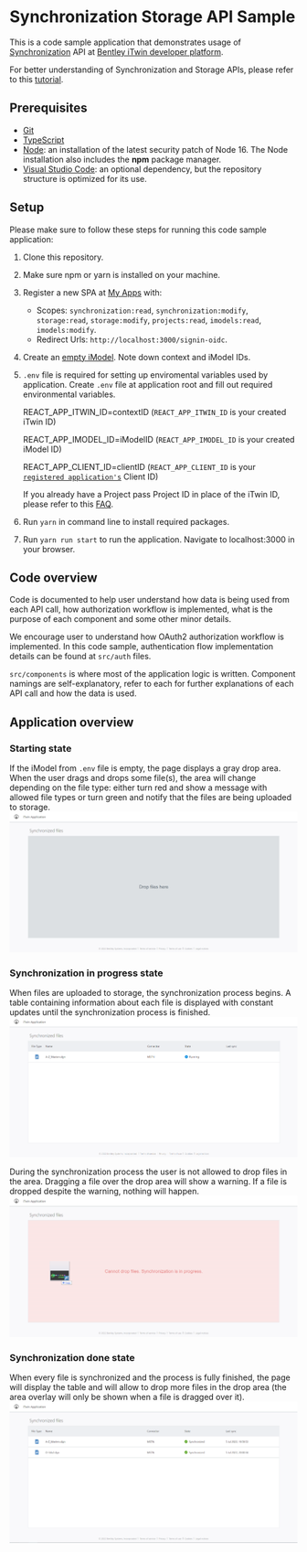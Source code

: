 # Synchronization Storage API Sample

This is a code sample application that demonstrates usage of [Synchronization](https://developer.bentley.com/api-groups/synchronization/) API at [Bentley iTwin developer platform](https://developer.bentley.com).

For better understanding of Synchronization and Storage APIs, please refer to this [tutorial](https://developer.bentley.com/tutorials/synchronization-storage-tutorial/).

## Prerequisites

- [Git](https://git-scm.com/)
- [TypeScript](https://www.typescriptlang.org/)
- [Node](https://nodejs.org/en/): an installation of the latest security patch of Node 16. The Node installation also includes the **npm** package manager.
- [Visual Studio Code](https://code.visualstudio.com/): an optional dependency, but the repository structure is optimized for its use.

## Setup

Please make sure to follow these steps for running this code sample application:

1.  Clone this repository.
1.  Make sure npm or yarn is installed on your machine.
1.  Register a new SPA at [My Apps](https://developer.bentley.com/my-apps/) with:

    - Scopes: `synchronization:read`, `synchronization:modify`, `storage:read`, `storage:modify`, `projects:read`, `imodels:read`, `imodels:modify`.
    - Redirect Urls: `http://localhost:3000/signin-oidc`.

1.  Create an [empty iModel](https://developer.bentley.com/my-imodels/). Note down context and iModel IDs.
1.  `.env` file is required for setting up enviromental variables used by application. Create `.env` file at application root and fill out required environmental variables.

    REACT_APP_ITWIN_ID=contextID (`REACT_APP_ITWIN_ID` is your created iTwin ID)

    REACT_APP_IMODEL_ID=iModelID (`REACT_APP_IMODEL_ID` is your created iModel ID)

    REACT_APP_CLIENT_ID=clientID (`REACT_APP_CLIENT_ID` is your [`registered application's`](https://developer.bentley.com/my-apps/) Client ID)

    If you already have a Project pass Project ID in place of the iTwin ID, please refer to this [FAQ](https://developer.bentley.com/apis/itwins/#faq).

1.  Run `yarn` in command line to install required packages.
1.  Run `yarn run start` to run the application. Navigate to localhost:3000 in your browser.

## Code overview

Code is documented to help user understand how data is being used from each API call, how authorization workflow is implemented, what is the purpose of each component and some other minor details.

We encourage user to understand how OAuth2 authorization workflow is implemented. In this code sample, authentication flow implementation details can be found at `src/auth` files.

`src/components` is where most of the application logic is written. Component namings are self-explanatory, refer to each for further explanations of each API call and how the data is used.

## Application overview

### Starting state

If the iModel from `.env` file is empty, the page displays a gray drop area. When the user drags and drops some file(s), the area will change depending on the file type: either turn red and show a message with allowed file types or turn green and notify that the files are being uploaded to storage.
![Starting state](img/Starting_state.png)

### Synchronization in progress state

When files are uploaded to storage, the synchronization process begins. A table containing information about each file is displayed with constant updates until the synchronization process is finished.
![Synchronization in progress state](img/Sync_in_progress_state.png)

During the synchronization process the user is not allowed to drop files in the area. Dragging a file over the drop area will show a warning. If a file is dropped despite the warning, nothing will happen.
![Synchronization warning state](img/Sync_warning_state.png)

### Synchronization done state

When every file is synchronized and the process is fully finished, the page will display the table and will allow to drop more files in the drop area (the area overlay will only be shown when a file is dragged over it).
![Synchronization done state](img/Sync_done_state.png)
